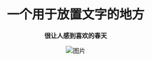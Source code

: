 <center>

# 一个用于放置文字的地方

<!-- ![图片](redstar.ico) -->


**很让人感到喜欢的春天**
<!-- <br> -->

![图片](https://en.bang-dream.com/wordpress/wp-content/uploads/20221003213030/BGD_OS_HPheader_FOOTER_PC-3.jpg)




</center>

